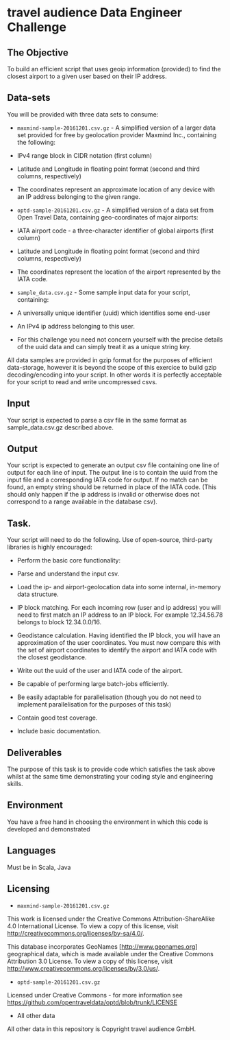 # travel audience Data Engineer Challenge

## The Objective

To build an efficient script that uses geoip information (provided) to find the
closest airport to a given user based on their IP address.

## Data-sets

You will be provided with three data sets to consume:

 * `maxmind-sample-20161201.csv.gz` - A simplified version of a larger data set provided for free by geolocation provider Maxmind Inc., containing the following:
  * IPv4 range block in CIDR notation (first column)
  * Latitude and Longitude in floating point format (second and third columns, respectively)
  * The coordinates represent an approximate location of any device with an IP address belonging to the given range.

 * `optd-sample-20161201.csv.gz` - A simplified version of a data set from Open Travel Data, containing geo-coordinates of major airports:
  * IATA airport code - a three-character identifier of global airports (first column)
  * Latitude and Longitude in floating point format (second and third columns, respectively)
  * The coordinates represent the location of the airport represented by the IATA code.

 * `sample_data.csv.gz` - Some sample input data for your script, containing:
  * A universally unique identifier (uuid) which identifies some end-user
  * An IPv4 ip address belonging to this user. 
  * For this challenge you need not concern yourself with the precise details of the uuid data and can simply treat it as a unique string key.

All data samples are provided in gzip format for the purposes of efficient data-storage, however it is beyond the scope of this exercice to build gzip decoding/encoding into your script. In other words it is perfectly acceptable for your script to read and write uncompressed csvs.

## Input

Your script is expected to parse a csv file in the same format as sample_data.csv.gz described above.

## Output

Your script is expected to generate an output csv file containing one line of output for each line of input. The output line is to contain the uuid from the input file and a corresponding IATA code for output. If no match can be found, an empty string should be returned in place of the IATA code. (This should only happen if the ip address is invalid or otherwise does not correspond to a range available in the database csv).

## Task.

Your script will need to do the following. Use of open-source, third-party libraries is highly encouraged:

 * Perform the basic core functionality:

  * Parse and understand the input csv.

  * Load the ip- and airport-geolocation data into some internal, in-memory data structure.

  * IP block matching. For each incoming row (user and ip address) you will need to first match an IP address to an IP block. For example 12.34.56.78 belongs to block 12.34.0.0/16. 

  * Geodistance calculation. Having identified the IP block, you will have an approximation of the user coordinates. You must now compare this with the set of airport coordinates to identify the airport and IATA code with the closest geodistance.

  * Write out the uuid of the user and IATA code of the airport.

 * Be capable of performing large batch-jobs efficiently.

 * Be easily adaptable for parallelisation (though you do not need to implement parallelisation for the purposes of this task)

 * Contain good test coverage.

 * Include basic documentation.

## Deliverables 

The purpose of this task is to provide code which satisfies the task above whilst at the same time demonstrating your coding style and engineering skills. 

## Environment

You have a free hand in choosing the environment in which this code is developed and demonstrated

## Languages

Must be in Scala, Java

## Licensing 

* `maxmind-sample-20161201.csv.gz`

This work is licensed under the Creative Commons
Attribution-ShareAlike 4.0 International License. To view a copy of
this license, visit http://creativecommons.org/licenses/by-sa/4.0/.

This database incorporates GeoNames [http://www.geonames.org]
geographical data, which is made available under the Creative Commons
Attribution 3.0 License. To view a copy of this license, visit
http://www.creativecommons.org/licenses/by/3.0/us/.

* `optd-sample-20161201.csv.gz`

Licensed under Creative Commons - for more information see 
https://github.com/opentraveldata/optd/blob/trunk/LICENSE

* All other data

All other data in this repository is Copyright travel audience GmbH. 


